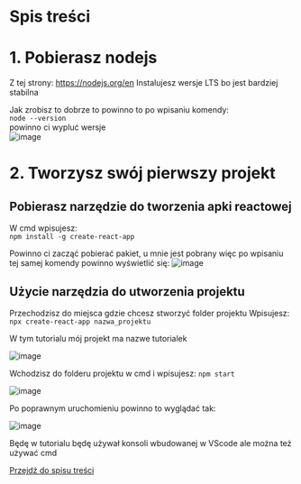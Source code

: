 
# Spis treści



# 1. Pobierasz nodejs
Z tej strony: https://nodejs.org/en
Instalujesz wersje LTS bo jest bardziej stabilna

Jak zrobisz to dobrze to powinno to po wpisaniu komendy:  
`node --version`  
powinno ci wypluć wersje  
![image](https://github.com/Gekimaru/reactTutorial/assets/85436765/1d4c38b2-8224-46ca-989c-723808b1d035)


# 2. Tworzysz swój pierwszy projekt
## Pobierasz narzędzie do tworzenia apki reactowej
W cmd wpisujesz:  
  `npm install -g create-react-app`    

Powinno ci zacząć pobierać pakiet, u mnie jest pobrany więc po wpisaniu tej samej komendy powinno wyświetlić się:
![image](https://github.com/Gekimaru/reactTutorial/assets/85436765/a7d194b7-44bd-49a1-afe9-74d7d769f443)

## Użycie narzędzia do utworzenia projektu
Przechodzisz do miejsca gdzie chcesz stworzyć folder projektu
Wpisujesz:
`npx create-react-app nazwa_projektu`  

W tym tutorialu mój projekt ma nazwe tutorialek  

![image](https://github.com/Gekimaru/reactTutorial/assets/85436765/ec8413a4-7046-4e49-be03-320dcf6ecdc3)

Wchodzisz do folderu projektu w cmd i wpisujesz:
`npm start`  

![image](https://github.com/Gekimaru/reactTutorial/assets/85436765/256d8def-978c-476f-86df-3c067e52b951)

Po poprawnym uruchomieniu powinno to wyglądać tak:

![image](https://github.com/Gekimaru/reactTutorial/assets/85436765/c6f47187-0059-48d0-97dd-0cf1c9a35dea)

Będę w tutorialu będę używał konsoli wbudowanej w VScode ale można też używać cmd 


[Przejdź do spisu treści](#spis-treści)  

